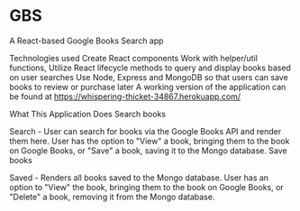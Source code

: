 # GBS

A React-based Google Books Search app

Technologies used
Create React components
Work with helper/util functions,
Utilize React lifecycle methods to query and display books based on user searches
Use Node, Express and MongoDB so that users can save books to review or purchase later
A working version of the application can be found at https://whispering-thicket-34867.herokuapp.com/

What This Application Does
Search books

Search - User can search for books via the Google Books API and render them here. User has the option to "View" a book, bringing them to the book on Google Books, or "Save" a book, saving it to the Mongo database.
Save books

Saved - Renders all books saved to the Mongo database. User has an option to "View" the book, bringing them to the book on Google Books, or "Delete" a book, removing it from the Mongo database.
